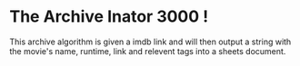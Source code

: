 # The Archive Inator 3000 !
This archive algorithm is given a imdb link and will then output a string with the movie's name, runtime, link and relevent tags into a sheets document.